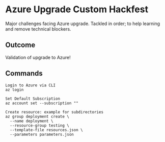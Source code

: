 # Azure Upgrade Custom Hackfest
Major challenges facing Azure upgrade. Tackled in order; to help learning and remove technical blockers.

## Outcome
Validation of upgrade to Azure!

## Commands
```
Login to Azure via CLI
az login

Set Default Subscription
az account set --subscription ""

Create resource: example for subdirectories
az group deployment create \
  --name deployment \
  --resource-group testing \
  --template-file resources.json \
  --parameters parameters.json
```